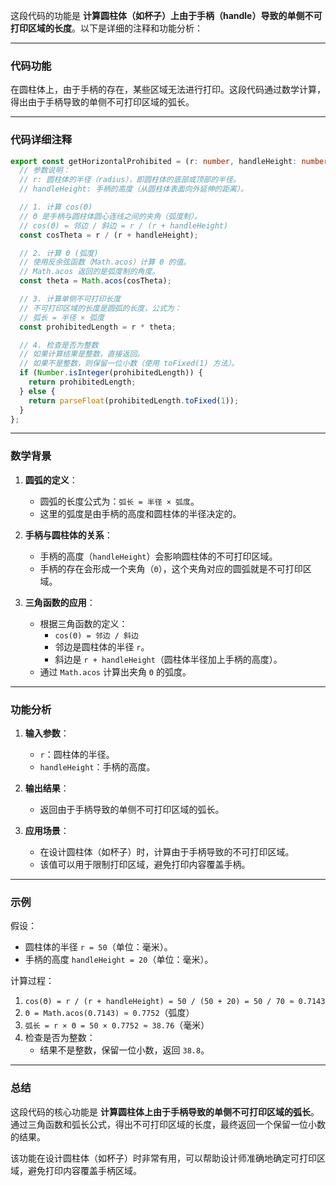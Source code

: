 这段代码的功能是 **计算圆柱体（如杯子）上由于手柄（handle）导致的单侧不可打印区域的长度**。以下是详细的注释和功能分析：

---

### **代码功能**
在圆柱体上，由于手柄的存在，某些区域无法进行打印。这段代码通过数学计算，得出由于手柄导致的单侧不可打印区域的弧长。

---

### **代码详细注释**

```typescript
export const getHorizontalProhibited = (r: number, handleHeight: number) => {
  // 参数说明：
  // r: 圆柱体的半径（radius），即圆柱体的底部或顶部的半径。
  // handleHeight: 手柄的高度（从圆柱体表面向外延伸的距离）。

  // 1. 计算 cos(Θ)
  // Θ 是手柄与圆柱体圆心连线之间的夹角（弧度制）。
  // cos(Θ) = 邻边 / 斜边 = r / (r + handleHeight)
  const cosTheta = r / (r + handleHeight);

  // 2. 计算 Θ (弧度)
  // 使用反余弦函数（Math.acos）计算 Θ 的值。
  // Math.acos 返回的是弧度制的角度。
  const theta = Math.acos(cosTheta);

  // 3. 计算单侧不可打印长度
  // 不可打印区域的长度是圆弧的长度，公式为：
  // 弧长 = 半径 × 弧度
  const prohibitedLength = r * theta;

  // 4. 检查是否为整数
  // 如果计算结果是整数，直接返回。
  // 如果不是整数，则保留一位小数（使用 toFixed(1) 方法）。
  if (Number.isInteger(prohibitedLength)) {
    return prohibitedLength;
  } else {
    return parseFloat(prohibitedLength.toFixed(1));
  }
};
```

---

### **数学背景**
1. **圆弧的定义**：
   - 圆弧的长度公式为：`弧长 = 半径 × 弧度`。
   - 这里的弧度是由手柄的高度和圆柱体的半径决定的。

2. **手柄与圆柱体的关系**：
   - 手柄的高度（`handleHeight`）会影响圆柱体的不可打印区域。
   - 手柄的存在会形成一个夹角（`Θ`），这个夹角对应的圆弧就是不可打印区域。

3. **三角函数的应用**：
   - 根据三角函数的定义：
     - `cos(Θ) = 邻边 / 斜边`
     - 邻边是圆柱体的半径 `r`。
     - 斜边是 `r + handleHeight`（圆柱体半径加上手柄的高度）。
   - 通过 `Math.acos` 计算出夹角 `Θ` 的弧度。

---

### **功能分析**
1. **输入参数**：
   - `r`：圆柱体的半径。
   - `handleHeight`：手柄的高度。

2. **输出结果**：
   - 返回由于手柄导致的单侧不可打印区域的弧长。

3. **应用场景**：
   - 在设计圆柱体（如杯子）时，计算由于手柄导致的不可打印区域。
   - 该值可以用于限制打印区域，避免打印内容覆盖手柄。

---

### **示例**
假设：
- 圆柱体的半径 `r = 50`（单位：毫米）。
- 手柄的高度 `handleHeight = 20`（单位：毫米）。

计算过程：
1. `cos(Θ) = r / (r + handleHeight) = 50 / (50 + 20) = 50 / 70 ≈ 0.7143`
2. `Θ = Math.acos(0.7143) ≈ 0.7752`（弧度）
3. `弧长 = r × Θ = 50 × 0.7752 ≈ 38.76`（毫米）
4. 检查是否为整数：
   - 结果不是整数，保留一位小数，返回 `38.8`。

---

### **总结**
这段代码的核心功能是 **计算圆柱体上由于手柄导致的单侧不可打印区域的弧长**。通过三角函数和弧长公式，得出不可打印区域的长度，最终返回一个保留一位小数的结果。

该功能在设计圆柱体（如杯子）时非常有用，可以帮助设计师准确地确定可打印区域，避免打印内容覆盖手柄区域。
